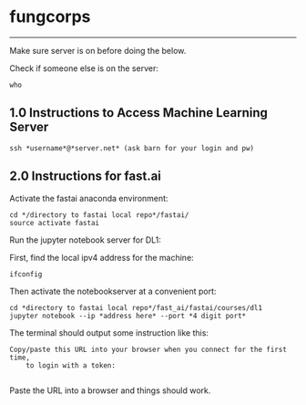 # fungcorps
---
Make sure server is on before doing the below.

Check if someone else is on the server:
```
who
```
## 1.0 Instructions to Access Machine Learning Server ##
```
ssh *username*@*server.net* (ask barn for your login and pw)
```  
## 2.0 Instructions for fast.ai ##

Activate the fastai anaconda environment:
```
cd */directory to fastai local repo*/fastai/
source activate fastai 
``` 
Run the jupyter notebook server for DL1:

First, find the local ipv4 address for the machine:
```
ifconfig
```
Then activate the notebookserver at a convenient port:
```
cd *directory to fastai local repo*/fast_ai/fastai/courses/dl1
jupyter notebook --ip *address here* --port *4 digit port*
```
The terminal should output some instruction like this:
```
Copy/paste this URL into your browser when you connect for the first time,
    to login with a token:
     
```
Paste the URL into a browser and things should work.
